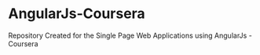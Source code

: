 # AngularJs-Coursera
Repository Created for the Single Page Web Applications using AngularJs - Coursera
